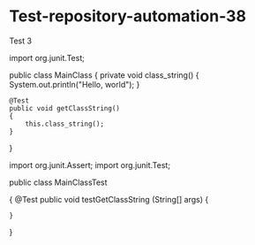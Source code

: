 # Test-repository-automation-38

Test 3

import org.junit.Test;

public class MainClass
{
    private void class_string()
    {
        System.out.println("Hello, world");
    }

    @Test
    public void getClassString()
    {
        this.class_string();
    }
}



import org.junit.Assert;
import org.junit.Test;

public class MainClassTest

{
    @Test
    public void testGetClassString (String[] args)
    {

    }
}